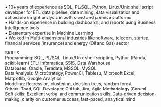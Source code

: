 • 10+ years of experience as SQL, PL/SQL, Python, Linux/Unix shell script developer for ETL data pipeline, data mining, data visualization and actionable insight analysis in both cloud and premise platforms  
• Hands-on experience in building dashboards, and reports using Business Intelligence tools  
• Elementary expertise in Machine Learning  
• Worked in Multi-dimensional industries like software, telecom, startup, financial services (insurance) and energy (Oil and Gas) sector  

SKILLS   
Programming: SQL, PL/SQL, Linux/Unix shell scripting, Python (Panda, scikit-learn) 
ETL: Informatica, SSIS, Data Warehouse   
Databases: Oracle, Teradata, MSSQL, MySQL  
Data Analysis: MicroStrategy, Power BI, Tableau, Microsoft Excel, Matplotlib, Google Analytics  
Modeling: Regression, clustering, decision trees, random forest  
Others: Toad, SQL Developer, GitHub, Jira, Agile Methodology (Scrum)  
Soft skills: Excellent verbal and communication skills, Data-driven decision-making, clarity on customer success, fast-paced, analytical mind  
